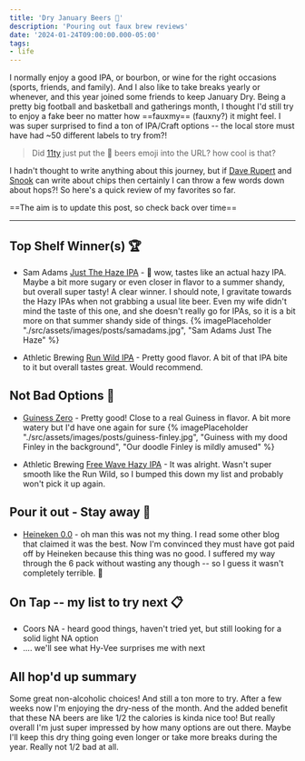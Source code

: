 ```yaml
---
title: 'Dry January Beers 🍻'
description: 'Pouring out faux brew reviews'
date: '2024-01-24T09:00:00.000-05:00'
tags:
- life
---
```


I normally enjoy a good IPA, or bourbon, or wine for the right occasions (sports, friends, and family). And I also like to take breaks yearly or whenever, and this year joined some friends to keep January Dry. Being a pretty big football and basketball and gatherings month, I thought I'd still try to enjoy a fake beer no matter how ==fauxmy== (fauxny?) it might feel. I was super surprised to find a ton of IPA/Craft options -- the local store must have had ~50 different labels to try from?!

> Did [11ty](https://www.11ty.dev) just put the 🍻 beers emoji into the URL? how cool is that?

I hadn't thought to write anything about this journey, but if [Dave Rupert](https://daverupert.com/2023/08/quick-thoughts-on-chips/) and [Snook](https://snook.ca/archives/personal/quicker-thoughts-on-chips) can write about chips then certainly I can throw a few words down about hops?! So here's a quick review of my favorites so far.

==The aim is to update this post, so check back over time==

---

## Top Shelf Winner(s) 🏆

- Sam Adams [Just The Haze IPA](https://www.samueladams.com/our-beers/originals/non-alcoholic/just-the-haze) - 🎉 wow, tastes like an actual hazy IPA. Maybe a bit more sugary or even closer in flavor to a summer shandy, but overall super tasty! A clear winner. I should note, I gravitate towards the Hazy IPAs when not grabbing a usual lite beer. Even my wife didn't mind the taste of this one, and she doesn't really go for IPAs, so it is a bit more on that summer shandy side of things.
    {% imagePlaceholder "./src/assets/images/posts/samadams.jpg", "Sam Adams Just The Haze" %}

- Athletic Brewing [Run Wild IPA](https://athleticbrewing.com/products/run-wild) - Pretty good flavor. A bit of that IPA bite to it but overall tastes great. Would recommend.

## Not Bad Options 🍺

- [Guiness Zero](https://www.guinness.com/en/beers/guinness-zero) - Pretty good! Close to a real Guiness in flavor. A bit more watery but I'd have one again for sure
    {% imagePlaceholder "./src/assets/images/posts/guiness-finley.jpg", "Guiness with my dood Finley in the background", "Our doodle Finley is mildly amused" %}

- Athletic Brewing [Free Wave Hazy IPA](https://athleticbrewing.com/products/free-wave) - It was alright. Wasn't super smooth like the Run Wild, so I bumped this down my list and probably won't pick it up again.

## Pour it out - Stay away 🙅

- [Heineken 0.0](https://www.heineken.com/us/en/our-beers/heineken-0-0) - oh man this was not my thing. I read some other blog that claimed it was the best. Now I'm convinced they must have got paid off by Heineken because this thing was no good. I suffered my way through the 6 pack without wasting any though -- so I guess it wasn't completely terrible. 🤷

## On Tap -- my list to try next 📋

- Coors NA - heard good things, haven't tried yet, but still looking for a solid light NA option
- .... we'll see what Hy-Vee surprises me with next

## All hop'd up summary

Some great non-alcoholic choices! And still a ton more to try. After a few weeks now I'm enjoying the dry-ness of the month. And the added benefit that these NA beers are like 1/2 the calories is kinda nice too! But really overall I'm just super impressed by how many options are out there. Maybe I'll keep this dry thing going even longer or take more breaks during the year. Really not 1/2 bad at all.
